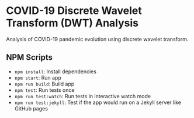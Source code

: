 # COVID-19 Discrete Wavelet Transform (DWT) Analysis

Analysis of COVID-19 pandemic evolution using discrete wavelet transform.

<!-- TODO: Update icon -->

## NPM Scripts

- `npm install`: Install dependencies
- `npm start`: Run app
- `npm run build`: Build app
- `npm test`: Run tests once
- `npm run test:watch`: Run tests in interactive watch mode
- `npm run test:jekyll`: Test if the app would run on a Jekyll server like GitHub pages
